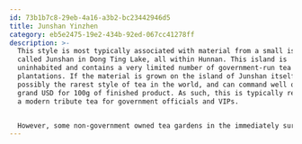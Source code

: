 ```yaml
---
id: 73b1b7c8-29eb-4a16-a3b2-bc23442946d5
title: Junshan Yinzhen
category: eb5e2475-19e2-434b-92ed-067cc41278ff
description: >-
  This style is most typically associated with material from a small island
  called Junshan in Dong Ting Lake, all within Hunnan. This island is
  uninhabited and contains a very limited number of government-run tea
  plantations. If the material is grown on the island of Junshan itself, it's
  possibly the rarest style of tea in the world, and can command well over a
  grand USD for 100g of finished product. As such, this is typically reserved as
  a modern tribute tea for government officials and VIPs. 


  However, some non-government owned tea gardens in the immediately surrounding area have a nearly identical terroir and produce 'Junshan' Yinzhen which can be nearly indistinguishable from the island-grown stuff, but much more affordable. A lot of this mainland material will also enter the market pretending to be island-grown Junshan Yinzhen to tap into the insane price inflation around it. Technically the mainland material is not full-on true Junshan Yinzhen, but it can be damn near.
---
```

